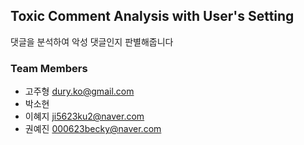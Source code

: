 ## Toxic Comment Analysis with User's Setting 
  댓글을 분석하여 악성 댓글인지 판별해줍니다

### Team Members
 - 고주형 <dury.ko@gmail.com>
 - 박소현 
 - 이혜지 <ji5623ku2@naver.com>
 - 권예진 <000623becky@naver.com>

